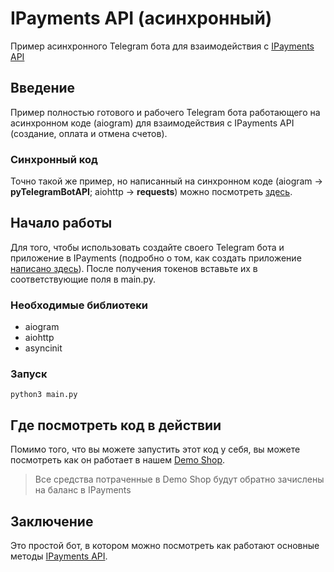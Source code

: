 # IPayments API (асинхронный)


Пример асинхронного Telegram бота для взаимодействия с [IPayments API](https://telegra.ph/IPayments-API-02-09)

## Введение

Пример полностью готового и рабочего Telegram бота работающего на асинхронном коде (aiogram) для взаимодействия с IPayments API (создание, оплата и отмена счетов).

### Синхронный код

Точно такой же пример, но написанный на синхронном коде (aiogram -> **pyTelegramBotAPI**; aiohttp -> **requests**) можно посмотреть [здесь](https://github.com/Internet-Totem/IPayments-API-sync).


## Начало работы

Для того, чтобы использовать создайте своего Telegram бота и приложение в IPayments (подробно о том, как создать приложение [написано здесь](https://telegra.ph/Lets-Start-02-17)).
После получения токенов вставьте их в соответствующие поля в main.py.

### Необходимые библиотеки

- aiogram
- aiohttp
- asyncinit


### Запуск

```
python3 main.py
```

## Где посмотреть код в действии

Помимо того, что вы можете запустить этот код у себя, вы можете посмотреть как он работает в нашем [Demo Shop](http://t.me/IPayments_demoshop_bot).

> Все средства потраченные в Demo Shop будут обратно зачислены на баланс в IPayments


## Заключение

Это простой бот, в котором можно посмотреть как работают основные методы [IPayments API](https://telegra.ph/IPayments-API-02-09).
